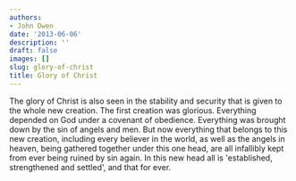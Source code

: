```yaml
---
authors:
- John Owen
date: '2013-06-06'
description: ''
draft: false
images: []
slug: glory-of-christ
title: Glory of Christ
---
```


The glory of Christ is also seen in the stability and security that is given to the whole new creation. The first creation was glorious. Everything depended on God under a covenant of obedience. Everything was brought down by the sin of angels and men. But now everything that belongs to this new creation, including every believer in the world, as well as the angels in heaven, being gathered together under this one head, are all infallibly kept from ever being ruined by sin again. In this new head all is 'established, strengthened and settled', and that for ever.
